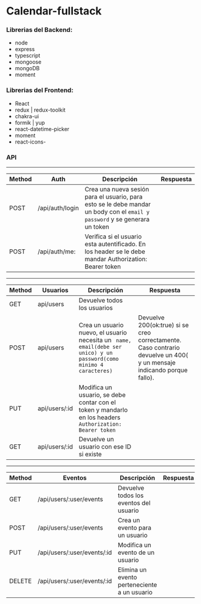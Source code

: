 # Calendar-fullstack

### Librerias del Backend:

- node
- express
- typescript
- mongoose
- mongoDB
- moment

### Librerias del Frontend:

- React
- redux | redux-toolkit
- chakra-ui
- formik | yup
- react-datetime-picker
- moment
- react-icons-

### API
----------


| Method |Auth  | Descripción| Respuesta
|--|--|--| -----|
| POST | /api/auth/login | Crea una nueva sesión para el usuario, para esto se le debe mandar un body con el `email y password` y se generara un token  |
| POST | /api/auth/me: | Verifica si el usuario esta autentificado. En los header se le debe mandar Authorization: Bearer token |

----
|         Method       |  Usuarios | Descripción  | Respuesta  | 
|----------------|-------------------------------|-----------------------------|------
|GET        |api/users     |Devuelve todos los usuarios |  |
|POST       | api/users         | Crea un usuario nuevo, el usuario necesita un ` name, email(debe ser unico) y un password(como minimo 4 caracteres)`    |Devuelve 200(ok:true) si se creo correctamente. Caso contrario   devuelve un 400( y un mensaje indicando porque fallo).  
|PUT        |api/users/:id        |Modifica un usuario, se debe contar con el token y mandarlo en los headers  ```Authorization: Bearer token ```   | 
|GET        |api/users/:id        |Devuelve un usuario con ese ID si existe |

----------


| Method |Eventos  | Descripción| Respuesta
|--|--|--| -----|
| GET | /api/users/:user/events | Devuelve todos los eventos del usuario |
| POST | /api/users/:user/events | Crea un evento para un usuario  |
| PUT | /api/users/:user/events/:id | Modifica un evento de un usuario |
| DELETE | /api/users/:user/events/:id | Elimina un evento perteneciente a un usuario |